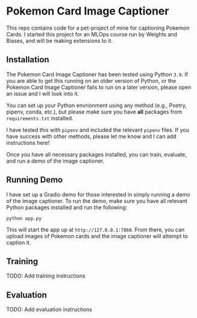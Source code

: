 # Pokemon Card Image Captioner

This repo contains code for a pet-project of mine for captioning Pokemon Cards.
I started this project for an MLOps course run by Weights and Biases, and will be making extensions to it.

## Installation

The Pokemon Card Image Captioner has been tested using Python `3.9`.
If you are able to get this running on an older version of Python, or the Pokemon Card Image Captioner fails to run on a later version, please open an issue and I will look into it.

You can set up your Python envrionment using any method (e.g., Poetry, pipenv, conda, etc.), but please
make sure you have **all** packages from `requirements.txt` installed. 

I have tested this with `pipenv` and included the relevant `pipenv` files.
If you have success with other methods, please let me know and I can add instructions here!

Once you have all necessary packages installed, you can train, evaluate, and run a demo of the image captioner.

## Running Demo

I have set up a Gradio demo for those interested in simply running a demo of the image captioner.
To run the demo, make sure you have all relevant Python packages installed and run the following:

```
python app.py
```

This will start the app up at `http://127.0.0.1:7860`.
From there, you can upload images of Pokemon cards and the image captioner will attempt to caption it.

## Training

TODO: Add training instructions


## Evaluation

TODO: Add evaluation instructions

